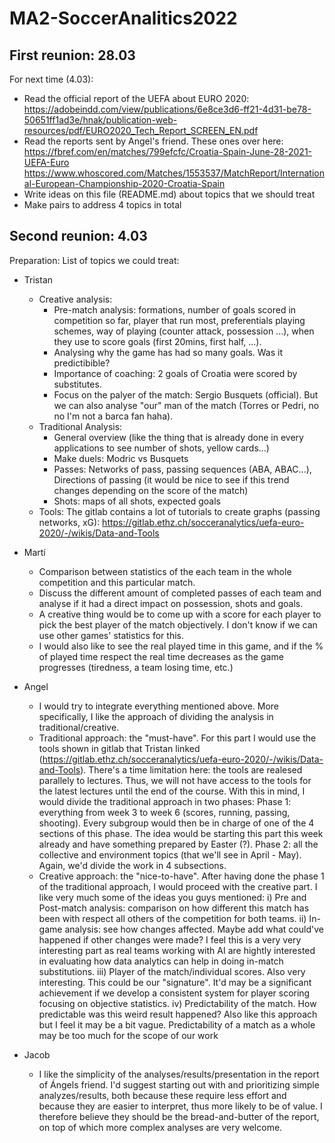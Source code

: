 # MA2-SoccerAnalitics2022

## First reunion: 28.03
For next time (4.03): 
- Read the official report of the UEFA about EURO 2020: https://adobeindd.com/view/publications/6e8ce3d6-ff21-4d31-be78-50651ff1ad3e/hnak/publication-web-resources/pdf/EURO2020_Tech_Report_SCREEN_EN.pdf
- Read the reports sent by Angel's friend. These ones over here: https://fbref.com/en/matches/799efcfc/Croatia-Spain-June-28-2021-UEFA-Euro  https://www.whoscored.com/Matches/1553537/MatchReport/International-European-Championship-2020-Croatia-Spain
- Write ideas on this file (README.md) about topics that we should treat 
- Make pairs to address 4 topics in total 


## Second reunion: 4.03
Preparation: 
List of topics we could treat: 
- Tristan
  - Creative analysis: 
    - Pre-match analysis: formations, number of goals scored in competition so far, player that run most, preferentials playing schemes, way of playing (counter attack, possession ...), when they use to score goals (first 20mins, first half, ...).   
    - Analysing why the game has had so many goals. Was it predictibible? 
    - Importance of coaching: 2 goals of Croatia were scored by substitutes. 
    - Focus on the palyer of the match: Sergio Busquets (official). But we can also analyse "our" man of the match (Torres or Pedri, no no I'm not a barca fan haha).  
  - Traditional Analysis: 
    - General overview (like the thing that is already done in every applications to see number of shots, yellow cards...) 
    - Make duels: Modric vs Busquets
    - Passes: Networks of pass, passing sequences (ABA, ABAC...), Directions of passing (it would be nice to see if this trend changes depending on the score of the match)
    - Shots: maps of all shots, expected goals
  - Tools: The gitlab contains a lot of tutorials to create graphs (passing networks, xG): https://gitlab.ethz.ch/socceranalytics/uefa-euro-2020/-/wikis/Data-and-Tools
- Martí
  - Comparison between statistics of the each team in the whole competition and this particular match.
  - Discuss the different amount of completed passes of each team and analyse if it had a direct impact on possession, shots and goals.
  - A creative thing would be to come up with a score for each player to pick the best player of the match objectively. I don't know if we can use other games' statistics for this.
  - I would also like to see the real played time in this game, and if the % of played time respect the real time decreases as the game progresses (tiredness, a team losing time, etc.)

- Angel
  - I would try to integrate everything mentioned above. More specifically, I like the approach of dividing the analysis in traditional/creative.
  - Traditional approach: the "must-have". 
    For this part I would use the tools shown in gitlab that Tristan linked (https://gitlab.ethz.ch/socceranalytics/uefa-euro-2020/-/wikis/Data-and-Tools). There's a time limitation here: the tools are realesed parallely to lectures. Thus, we will not have access to the tools for the latest lectures until the end of the course. With this in mind, I would divide the traditional approach in two phases:
    Phase 1: everything from week 3 to week 6 (scores, running, passing, shooting). Every subgroup would then be in charge of one of the 4 sections of this phase. The idea would be starting this part this week already and have something prepared by Easter (?).
    Phase 2: all the collective and environment topics (that we'll see in April - May). Again, we'd divide the work in 4 subsections. 
  - Creative approach: the "nice-to-have".
    After having done the phase 1 of the traditional approach, I would proceed with the creative part. I like very much some of the ideas you guys mentioned: 
    i) Pre and Post-match analysis: comparison on how different this match has been with respect all others of the competition for both teams.
    ii) In-game analysis: see how changes affected. Maybe add what could've happened if other changes were made? I feel this is a very very interesting part as real teams working with AI are hightly interested in evaluating how data analytics can help in doing in-match substitutions.
    iii) Player of the match/individual scores. Also very interesting. This could be our "signature". It'd may be a significant achievement if we develop a consistent system for player scoring focusing on objective statistics.
    iv) Predictability of the match. How predictable was this weird result happened? Also like this approach but I feel it may be a bit vague. Predictability of a match as a whole may be too much for the scope of our work

- Jacob
  - I like the simplicity of the analyses/results/presentation in the report of Ángels friend. I'd suggest starting out with and prioritizing simple analyzes/results, both because these require less effort and because they are easier to interpret, thus more likely to be of value. I therefore believe they should be the bread-and-butter of the report, on top of which more complex analyses are very welcome.
